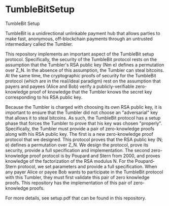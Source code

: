 # TumbleBitSetup
TumbleBit Setup

TumbleBit is a unidirectional unlinkable payment hub that allows parties to make fast, anonymous, off-blockchain payments through an untrusted intermediary called the Tumbler.

This repository implements an important aspect of the TumbleBit setup protocol. Specifically, the security of the TumbleBit protocol rests on the assumption that the Tumbler's RSA public key (Nm e) defines a permutation over Z_N. In the absence of this assumption, the Tumbler can steal bitcoins. At the same time, the cryptographic proofs of security for the TumbleBit protocol (which are in the real/ideal paradigm) rest on the assumption that payers and payees (Alice and Bob) verify a publicly-verifiable zero-knowledge proof of knowledge that the Tumbler knows the secret key corresponding to his RSA public key.

Because the Tumbler is charged with choosing its own RSA public key, it is important to ensure that the Tumbler did not choose an "adversarial" key that allows it to steal bitcoins. As such, the TumbleBit protocol has a setup phase that forces the Tumbler to prove that his key was chosen "properly". Specifically, the Tumbler must provide a pair of zero-knowledge proofs along with his RSA public key. The first is a new zero-knowledge proof protocol that we designed. This protocol proves that the RSA public key (N; e) defines a permutation over Z_N. We design the protocol, prove its security, provide a full specification and implementation. The second zero-knowledge proof protocol is by Poupard and Stern from 2000, and proves knowledge of the factorization of the RSA modulus N. For the Poupard-Stern protocol, we set parameters and provide a full specification. When any payer Alice or payee Bob wants to participate in the TumbleBit protocol with this Tumbler, they must first validate this pair of zero knowledge proofs. This repository has the implementation of this pair of zero-knowledge proofs.

For more details, see setup.pdf that can be found in this repository.

